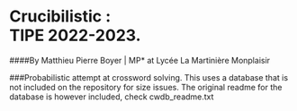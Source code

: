 # Crucibilistic : <br> TIPE 2022-2023.

####By Matthieu Pierre Boyer | MP* at Lycée La Martinière Monplaisir

###Probabilistic attempt at crossword solving.
This uses a database that is not included on the repository for size issues. The original readme for the database is however included, check cwdb_readme.txt


